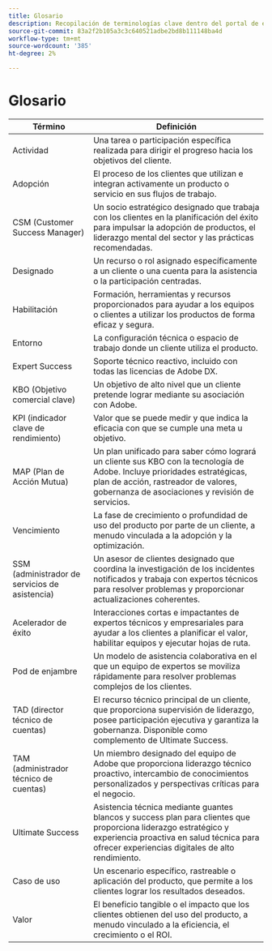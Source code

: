 ```yaml
---
title: Glosario
description: Recopilación de terminologías clave dentro del portal de éxito de Adobe y sus definiciones.
source-git-commit: 83a2f2b105a3c3c640521adbe2bd8b111148ba4d
workflow-type: tm+mt
source-wordcount: '385'
ht-degree: 2%

---
```



# Glosario

| Término | Definición |
|--------------- |------------ |
| Actividad | Una tarea o participación específica realizada para dirigir el progreso hacia los objetivos del cliente. |
| Adopción | El proceso de los clientes que utilizan e integran activamente un producto o servicio en sus flujos de trabajo. |
| CSM (Customer Success Manager) | Un socio estratégico designado que trabaja con los clientes en la planificación del éxito para impulsar la adopción de productos, el liderazgo mental del sector y las prácticas recomendadas. |
| Designado | Un recurso o rol asignado específicamente a un cliente o una cuenta para la asistencia o la participación centradas. |
| Habilitación | Formación, herramientas y recursos proporcionados para ayudar a los equipos o clientes a utilizar los productos de forma eficaz y segura. |
| Entorno | La configuración técnica o espacio de trabajo donde un cliente utiliza el producto. |
| Expert Success | Soporte técnico reactivo, incluido con todas las licencias de Adobe DX. |
| KBO (Objetivo comercial clave) | Un objetivo de alto nivel que un cliente pretende lograr mediante su asociación con Adobe. |
| KPI (indicador clave de rendimiento) | Valor que se puede medir y que indica la eficacia con que se cumple una meta u objetivo. |
| MAP (Plan de Acción Mutua) | Un plan unificado para saber cómo logrará un cliente sus KBO con la tecnología de Adobe. Incluye prioridades estratégicas, plan de acción, rastreador de valores, gobernanza de asociaciones y revisión de servicios. |
| Vencimiento | La fase de crecimiento o profundidad de uso del producto por parte de un cliente, a menudo vinculada a la adopción y la optimización. |
| SSM (administrador de servicios de asistencia) | Un asesor de clientes designado que coordina la investigación de los incidentes notificados y trabaja con expertos técnicos para resolver problemas y proporcionar actualizaciones coherentes. |
| Acelerador de éxito | Interacciones cortas e impactantes de expertos técnicos y empresariales para ayudar a los clientes a planificar el valor, habilitar equipos y ejecutar hojas de ruta. |
| Pod de enjambre | Un modelo de asistencia colaborativa en el que un equipo de expertos se moviliza rápidamente para resolver problemas complejos de los clientes. |
| TAD (director técnico de cuentas) | El recurso técnico principal de un cliente, que proporciona supervisión de liderazgo, posee participación ejecutiva y garantiza la gobernanza. Disponible como complemento de Ultimate Success. |
| TAM (administrador técnico de cuentas) | Un miembro designado del equipo de Adobe que proporciona liderazgo técnico proactivo, intercambio de conocimientos personalizados y perspectivas críticas para el negocio. |
| Ultimate Success | Asistencia técnica mediante guantes blancos y success plan para clientes que proporciona liderazgo estratégico y experiencia proactiva en salud técnica para ofrecer experiencias digitales de alto rendimiento. |
| Caso de uso | Un escenario específico, rastreable o aplicación del producto, que permite a los clientes lograr los resultados deseados. |
| Valor | El beneficio tangible o el impacto que los clientes obtienen del uso del producto, a menudo vinculado a la eficiencia, el crecimiento o el ROI. |
